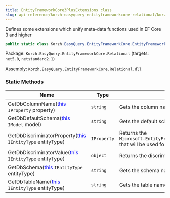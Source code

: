 ```yaml
---
title: EntityFrameworkCore3PlusExtensions class
slug: api-reference/korzh-easyquery-entityframeworkcore-relational/korzh-easyquery-entityframeworkcore-namespace/entityframeworkcore3plusextensions-class
---
```


Defines some extensions which unify meta-data functions used in EF Core 3 and higher
```csharp
public static class Korzh.EasyQuery.EntityFrameworkCore.EntityFrameworkCore3PlusExtensions

```
Package: `Korzh.EasyQuery.EntityFrameworkCore.Relational` (targets: `net5.0`, `netstandard2.1`)

Assembly: `Korzh.EasyQuery.EntityFrameworkCore.Relational.dll`

### Static Methods

| Name | Type | Description | 
| --- | --- | --- | 
| GetDbColumnName(<span style='color: blue'>this</span> `IProperty` property) | `string` | Gets the column name for the specified IProperty. | 
| GetDbDefaultSchema(<span style='color: blue'>this</span> `IModel` model) | `string` | Gets the default schema for the specified IModel | 
| GetDbDiscriminatorProperty(<span style='color: blue'>this</span> `IEntityType` entityType) | `IProperty` | Returns the `Microsoft.EntityFrameworkCore.Metadata.IProperty` that will be used for storing a discriminator value. | 
| GetDbDiscriminatorValue(<span style='color: blue'>this</span> `IEntityType` entityType) | `object` | Returns the discriminator value for this entity type. | 
| GetDbSchema(<span style='color: blue'>this</span> `IEntityType` entityType) | `string` | Gets the schema name for the specified IEntityType | 
| GetDbTableName(<span style='color: blue'>this</span> `IEntityType` entityType) | `string` | Gets the table name for the specified IEntityType. |